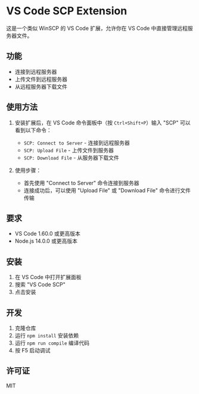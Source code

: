 # VS Code SCP Extension

这是一个类似 WinSCP 的 VS Code 扩展，允许你在 VS Code 中直接管理远程服务器文件。

## 功能

- 连接到远程服务器
- 上传文件到远程服务器
- 从远程服务器下载文件

## 使用方法

1. 安装扩展后，在 VS Code 命令面板中（按 `Ctrl+Shift+P`）输入 "SCP" 可以看到以下命令：
   - `SCP: Connect to Server` - 连接到远程服务器
   - `SCP: Upload File` - 上传文件到服务器
   - `SCP: Download File` - 从服务器下载文件

2. 使用步骤：
   - 首先使用 "Connect to Server" 命令连接到服务器
   - 连接成功后，可以使用 "Upload File" 或 "Download File" 命令进行文件传输

## 要求

- VS Code 1.60.0 或更高版本
- Node.js 14.0.0 或更高版本

## 安装

1. 在 VS Code 中打开扩展面板
2. 搜索 "VS Code SCP"
3. 点击安装

## 开发

1. 克隆仓库
2. 运行 `npm install` 安装依赖
3. 运行 `npm run compile` 编译代码
4. 按 F5 启动调试

## 许可证

MIT 